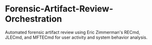 # Forensic-Artifact-Review-Orchestration
Automated forensic artifact review using Eric Zimmerman's RECmd, JLECmd, and MFTECmd for user activity and system behavior analysis.
